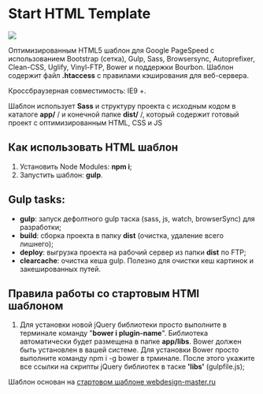 <h1>Start HTML Template</h1>

<p>
	<img src="http://4.bp.blogspot.com/-cbJwMFZQkP0/VlLva-AtPFI/AAAAAAAAA0M/ShnxDDLujqE/s1600/hd-wallpapers-desktop%2B%252812%2529.jpg">
</p>

<p>Оптимизированным HTML5 шаблон для Google PageSpeed ​​с использованием Bootstrap (сетка), Gulp, Sass, Browsersync, Autoprefixer, Clean-CSS, Uglify, Vinyl-FTP, Bower и поддержки Bourbon. Шаблон содержит файл <strong>.htaccess</strong> с правилами кэширования для веб-сервера.</p>

<p>Кроссбраузерная совместимость: IE9 +.</p>

<p>Шаблон использует <strong>Sass</strong> и структуру проекта с исходным кодом в каталоге <strong>app/</strong> / и конечной папке <strong>dist/</strong> /, который содержит готовый проект с оптимизированным HTML, CSS и JS</p>

<h2>Как использовать HTML шаблон</h2>

<ol>
	<li>Установить Node Modules: <strong>npm i</strong>;</li>
	<li>Запустить шаблон: <strong>gulp</strong>.</li>
</ol>

<h2>Gulp tasks:</h2>

<ul>
	<li><strong>gulp</strong>: запуск дефолтного gulp таска (sass, js, watch, browserSync) для разработки;</li>
	<li><strong>build</strong>: сборка проекта в папку <strong>dist</strong> (очистка, удаление всего лишнего);</li>
	<li><strong>deploy</strong>: выгрузка проекта на рабочий сервер из папки <strong>dist</strong> по FTP;</li>
	<li><strong>clearcache</strong>: очистка кеша gulp. Полезно для очистки кеш картинок и закешированных путей.</li>
</ul>

<h2>Правила работы со стартовым HTMl шаблоном</h2>

<ol>
	<li>Для установки новой jQuery библиотеки просто выполните в терминале команду  "<strong>bower i plugin-name</strong>". Библиотека автоматически будет размещена в папке <strong>app/libs</strong>. Bower должен быть установлен в вашей системе. Для установки Bower просто выполните команду npm i -g bower в трминале. После этого укажите все ссылки на скрипты jQuery библиотек в таске <strong>'libs'</strong> (gulpfile.js);</li>
</ol>

<p>Шаблон основан на <a href="http://webdesign-master.ru/blog/tools/2016-08-19-optimizedhtml.html" target="_blank">стартовом шаблоне webdesign-master.ru</a>